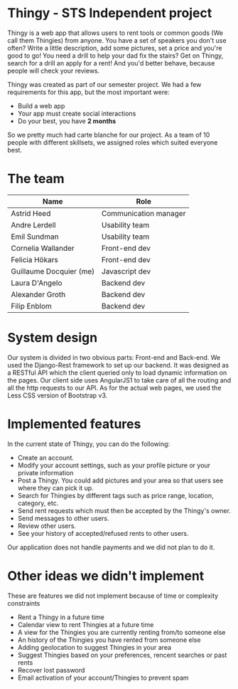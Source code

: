 # Thingy - STS Independent project  
Thingy is a web app that allows users to rent tools or common goods (We call them Thingies) from anyone. You have a set of speakers you don't use often? Write a little description, add some pictures, set a price and you're good to go! You need a drill to help your dad fix the stairs? Get on Thingy, search for a drill an apply for a rent! And you'd better behave, because people will check your reviews.

Thingy was created as part of our semester project. We had a few requirements for this app, but the most important were:  
- Build a web app  
- Your app must create social interactions  
- Do your best, you have **2 months**  

So we pretty much had carte blanche for our project. As a team of 10 people with different skillsets, we assigned roles which suited everyone best.

# The team  
|Name                   | Role                |
|-----------------------|---------------------|
|Astrid Heed            |Communication manager|
|Andre Lerdell          |Usability team       |
|Emil Sundman           |Usability team       |
|Cornelia Wallander     |Front-end dev        |
|Felicia Hökars         |Front-end dev        |
|Guillaume Docquier (me)|Javascript dev       |
|Laura D'Angelo         |Backend dev          |  
|Alexander Groth        |Backend dev          |
|Filip Enblom           |Backend dev          |  

# System design  
Our system is divided in two obvious parts: Front-end and Back-end. We used the Django-Rest framework to set up our backend. It was designed as a RESTful API which the client queried only to load dynamic information on the pages. Our client side uses AngularJS1 to take care of all the routing and all the http requests to our API. As for the actual web pages, we used the Less CSS version of Bootstrap v3.  

# Implemented features  
In the current state of Thingy, you can do the following:  
- Create an account.  
- Modify your account settings, such as your profile picture or your private information  
- Post a Thingy. You could add pictures and your area so that users see where they can pick it up.  
- Search for Thingies by different tags such as price range, location, category, etc.  
- Send rent requests which must then be accepted by the Thingy's owner.  
- Send messages to other users.  
- Review other users.  
- See your history of accepted/refused rents to other users.  

Our application does not handle payments and we did not plan to do it.

# Other ideas we didn't implement  
These are features we did not implement because of time or complexity constraints
- Rent a Thingy in a future time
- Calendar view to rent Thingies at a future time
- A view for the Thingies you are currently renting from/to someone else
- An history of the Thingies you have rented from someone else
- Adding geolocation to suggest Thingies in your area
- Suggest Thingies based on your preferences, rencent searches or past rents
- Recover lost password
- Email activation of your account/Thingies to prevent spam
